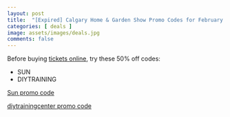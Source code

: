 ```yaml
---
layout: post
title:  "[Expired] Calgary Home & Garden Show Promo Codes for February 22-25th, 2024"
categories: [ deals ]
image: assets/images/deals.jpg
comments: false
---
```


Before buying [tickets online](https://calgaryhgs.mpetickets.com/), try these 50% off codes:

- SUN
- DIYTRAINING


[Sun promo code](https://twitter.com/calgarysun/status/1758922092345491674)

[diytrainingcenter promo code](https://diytrainingcenter.com/blogs/springtime/join-us-at-the-calgary-home-garden-show)

 